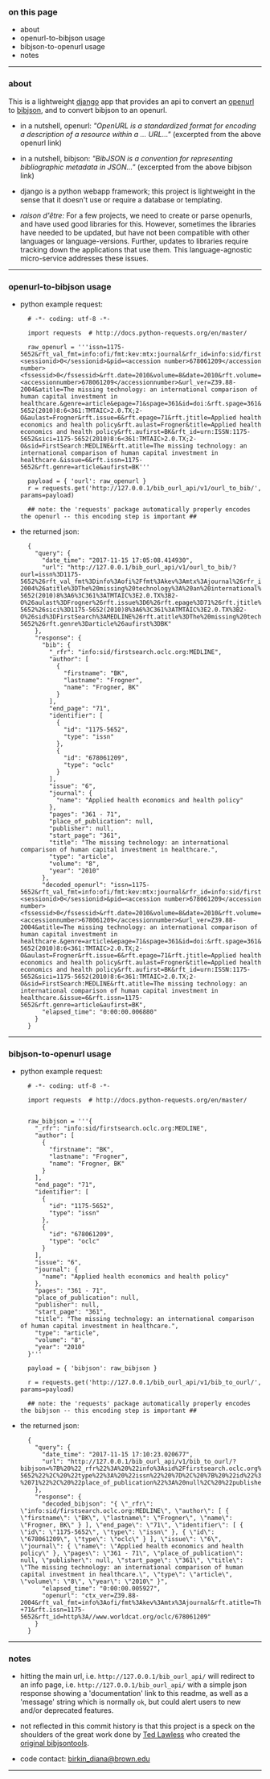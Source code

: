 ### on this page

- about
- openurl-to-bibjson usage
- bibjson-to-openurl usage
- notes

---


### about

This is a lightweight [django](https://www.djangoproject.com) app that provides an api to convert an [openurl](https://en.wikipedia.org/wiki/OpenURL) to [bibjson](http://okfnlabs.org/projects/bibjson/), and to convert bibjson to an openurl.

- in a nutshell, openurl: _"OpenURL is a standardized format for encoding a description of a resource within a ... URL..."_ (excerpted from the above openurl link)

- in a nutshell, bibjson: _"BibJSON is a convention for representing bibliographic metadata in JSON..."_ (excerpted from the above bibjson link)

- django is a python webapp framework; this project is lightweight in the sense that it doesn't use or require a database or templating.

- _raison d'être:_ For a few projects, we need to create or parse openurls, and have used good libraries for this. However, sometimes the libraries have needed to be updated, but have not been compatible with other languages or language-versions. Further, updates to libraries require tracking down the applications that use them. This language-agnostic micro-service addresses these issues.

---


### openurl-to-bibjson usage

- python example request:

        # -*- coding: utf-8 -*-

        import requests  # http://docs.python-requests.org/en/master/

        raw_openurl = '''issn=1175-5652&rft_val_fmt=info:ofi/fmt:kev:mtx:journal&rfr_id=info:sid/firstsearch.oclc.org:MEDLINE&req_dat=<sessionid>0</sessionid>&pid=<accession number>678061209</accession number><fssessid>0</fssessid>&rft.date=2010&volume=8&date=2010&rft.volume=8&rfe_dat=<accessionnumber>678061209</accessionnumber>&url_ver=Z39.88-2004&atitle=The missing technology: an international comparison of human capital investment in healthcare.&genre=article&epage=71&spage=361&id=doi:&rft.spage=361&rft.sici=1175-5652(2010)8:6<361:TMTAIC>2.0.TX;2-O&aulast=Frogner&rft.issue=6&rft.epage=71&rft.jtitle=Applied health economics and health policy&rft.aulast=Frogner&title=Applied health economics and health policy&rft.aufirst=BK&rft_id=urn:ISSN:1175-5652&sici=1175-5652(2010)8:6<361:TMTAIC>2.0.TX;2-O&sid=FirstSearch:MEDLINE&rft.atitle=The missing technology: an international comparison of human capital investment in healthcare.&issue=6&rft.issn=1175-5652&rft.genre=article&aufirst=BK'''

        payload = { 'ourl': raw_openurl }
        r = requests.get('http://127.0.0.1/bib_ourl_api/v1/ourl_to_bib/', params=payload)

        ## note: the 'requests' package automatically properly encodes the openurl -- this encoding step is important ##

- the returned json:

        {
          "query": {
            "date_time": "2017-11-15 17:05:08.414930",
            "url": "http://127.0.0.1/bib_ourl_api/v1/ourl_to_bib/?ourl=issn%3D1175-5652%26rft_val_fmt%3Dinfo%3Aofi%2Ffmt%3Akev%3Amtx%3Ajournal%26rfr_id%3Dinfo%3Asid%2Ffirstsearch.oclc.org%3AMEDLINE%26req_dat%3D%3Csessionid%3E0%3C%2Fsessionid%3E%26pid%3D%3Caccession%20number%3E678061209%3C%2Faccession%20number%3E%3Cfssessid%3E0%3C%2Ffssessid%3E%26rft.date%3D2010%26volume%3D8%26date%3D2010%26rft.volume%3D8%26rfe_dat%3D%3Caccessionnumber%3E678061209%3C%2Faccessionnumber%3E%26url_ver%3DZ39.88-2004%26atitle%3DThe%20missing%20technology%3A%20an%20international%20comparison%20of%20human%20capital%20investment%20in%20healthcare.%26genre%3Darticle%26epage%3D71%26spage%3D361%26id%3Ddoi%3A%26rft.spage%3D361%26rft.sici%3D1175-5652(2010)8%3A6%3C361%3ATMTAIC%3E2.0.TX%3B2-O%26aulast%3DFrogner%26rft.issue%3D6%26rft.epage%3D71%26rft.jtitle%3DApplied%20health%20economics%20and%20health%20policy%26rft.aulast%3DFrogner%26title%3DApplied%20health%20economics%20and%20health%20policy%26rft.aufirst%3DBK%26rft_id%3Durn%3AISSN%3A1175-5652%26sici%3D1175-5652(2010)8%3A6%3C361%3ATMTAIC%3E2.0.TX%3B2-O%26sid%3DFirstSearch%3AMEDLINE%26rft.atitle%3DThe%20missing%20technology%3A%20an%20international%20comparison%20of%20human%20capital%20investment%20in%20healthcare.%26issue%3D6%26rft.issn%3D1175-5652%26rft.genre%3Darticle%26aufirst%3DBK"
          },
          "response": {
            "bib": {
              "_rfr": "info:sid/firstsearch.oclc.org:MEDLINE",
              "author": [
                {
                  "firstname": "BK",
                  "lastname": "Frogner",
                  "name": "Frogner, BK"
                }
              ],
              "end_page": "71",
              "identifier": [
                {
                  "id": "1175-5652",
                  "type": "issn"
                },
                {
                  "id": "678061209",
                  "type": "oclc"
                }
              ],
              "issue": "6",
              "journal": {
                "name": "Applied health economics and health policy"
              },
              "pages": "361 - 71",
              "place_of_publication": null,
              "publisher": null,
              "start_page": "361",
              "title": "The missing technology: an international comparison of human capital investment in healthcare.",
              "type": "article",
              "volume": "8",
              "year": "2010"
            },
            "decoded_openurl": "issn=1175-5652&rft_val_fmt=info:ofi/fmt:kev:mtx:journal&rfr_id=info:sid/firstsearch.oclc.org:MEDLINE&req_dat=<sessionid>0</sessionid>&pid=<accession number>678061209</accession number><fssessid>0</fssessid>&rft.date=2010&volume=8&date=2010&rft.volume=8&rfe_dat=<accessionnumber>678061209</accessionnumber>&url_ver=Z39.88-2004&atitle=The missing technology: an international comparison of human capital investment in healthcare.&genre=article&epage=71&spage=361&id=doi:&rft.spage=361&rft.sici=1175-5652(2010)8:6<361:TMTAIC>2.0.TX;2-O&aulast=Frogner&rft.issue=6&rft.epage=71&rft.jtitle=Applied health economics and health policy&rft.aulast=Frogner&title=Applied health economics and health policy&rft.aufirst=BK&rft_id=urn:ISSN:1175-5652&sici=1175-5652(2010)8:6<361:TMTAIC>2.0.TX;2-O&sid=FirstSearch:MEDLINE&rft.atitle=The missing technology: an international comparison of human capital investment in healthcare.&issue=6&rft.issn=1175-5652&rft.genre=article&aufirst=BK",
            "elapsed_time": "0:00:00.006880"
          }
        }

---


### bibjson-to-openurl usage

- python example request:

        # -*- coding: utf-8 -*-

        import requests  # http://docs.python-requests.org/en/master/


        raw_bibjson = '''{
          "_rfr": "info:sid/firstsearch.oclc.org:MEDLINE",
          "author": [
            {
              "firstname": "BK",
              "lastname": "Frogner",
              "name": "Frogner, BK"
            }
          ],
          "end_page": "71",
          "identifier": [
            {
              "id": "1175-5652",
              "type": "issn"
            },
            {
              "id": "678061209",
              "type": "oclc"
            }
          ],
          "issue": "6",
          "journal": {
            "name": "Applied health economics and health policy"
          },
          "pages": "361 - 71",
          "place_of_publication": null,
          "publisher": null,
          "start_page": "361",
          "title": "The missing technology: an international comparison of human capital investment in healthcare.",
          "type": "article",
          "volume": "8",
          "year": "2010"
        }'''

        payload = { 'bibjson': raw_bibjson }

        r = requests.get('http://127.0.0.1/bib_ourl_api/v1/bib_to_ourl/', params=payload)

        ## note: the 'requests' package automatically properly encodes the bibjson -- this encoding step is important ##

- the returned json:

        {
          "query": {
            "date_time": "2017-11-15 17:10:23.020677",
            "url": "http://127.0.0.1/bib_ourl_api/v1/bib_to_ourl/?bibjson=%7B%20%22_rfr%22%3A%20%22info%3Asid%2Ffirstsearch.oclc.org%3AMEDLINE%22%2C%20%22author%22%3A%20%5B%20%7B%20%22firstname%22%3A%20%22BK%22%2C%20%22lastname%22%3A%20%22Frogner%22%2C%20%22name%22%3A%20%22Frogner%2C%20BK%22%20%7D%20%5D%2C%20%22end_page%22%3A%20%2271%22%2C%20%22identifier%22%3A%20%5B%20%7B%20%22id%22%3A%20%221175-5652%22%2C%20%22type%22%3A%20%22issn%22%20%7D%2C%20%7B%20%22id%22%3A%20%22678061209%22%2C%20%22type%22%3A%20%22oclc%22%20%7D%20%5D%2C%20%22issue%22%3A%20%226%22%2C%20%22journal%22%3A%20%7B%20%22name%22%3A%20%22Applied%20health%20economics%20and%20health%20policy%22%20%7D%2C%20%22pages%22%3A%20%22361%20-%2071%22%2C%20%22place_of_publication%22%3A%20null%2C%20%22publisher%22%3A%20null%2C%20%22start_page%22%3A%20%22361%22%2C%20%22title%22%3A%20%22The%20missing%20technology%3A%20an%20international%20comparison%20of%20human%20capital%20investment%20in%20healthcare.%22%2C%20%22type%22%3A%20%22article%22%2C%20%22volume%22%3A%20%228%22%2C%20%22year%22%3A%20%222010%22%20%7D"
          },
          "response": {
            "decoded_bibjson": "{ \"_rfr\": \"info:sid/firstsearch.oclc.org:MEDLINE\", \"author\": [ { \"firstname\": \"BK\", \"lastname\": \"Frogner\", \"name\": \"Frogner, BK\" } ], \"end_page\": \"71\", \"identifier\": [ { \"id\": \"1175-5652\", \"type\": \"issn\" }, { \"id\": \"678061209\", \"type\": \"oclc\" } ], \"issue\": \"6\", \"journal\": { \"name\": \"Applied health economics and health policy\" }, \"pages\": \"361 - 71\", \"place_of_publication\": null, \"publisher\": null, \"start_page\": \"361\", \"title\": \"The missing technology: an international comparison of human capital investment in healthcare.\", \"type\": \"article\", \"volume\": \"8\", \"year\": \"2010\" }",
            "elapsed_time": "0:00:00.005927",
            "openurl": "ctx_ver=Z39.88-2004&rft_val_fmt=info%3Aofi/fmt%3Akev%3Amtx%3Ajournal&rft.atitle=The+missing+technology%3A+an+international+comparison+of+human+capital+investment+in+healthcare.&rft.jtitle=Applied+health+economics+and+health+policy&rft.genre=article&rfr_id=info%3Asid/info%3Asid/firstsearch.oclc.org%3AMEDLINE&rft.date=2010&rft.au=Frogner%2C+BK&rft.volume=8&rft.issue=6&rft.spage=361&rft.end_page=71&rft.pages=361+-+71&rft.issn=1175-5652&rft_id=http%3A//www.worldcat.org/oclc/678061209"
          }
        }


---


### notes

- hitting the main url, i.e. `http://127.0.0.1/bib_ourl_api/` will redirect to an info page, i.e. `http://127.0.0.1/bib_ourl_api/` with a simple json response showing a 'documentation' link to this readme, as well as a 'message' string which is normally `ok`, but could alert users to new and/or deprecated features.

- not reflected in this commit history is that this project is a speck on the shoulders of the great work done by [Ted Lawless](https://github.com/lawlesst) who created the [original bibjsontools](https://github.com/lawlesst/bibjsontools).

- code contact: birkin_diana@brown.edu

---
